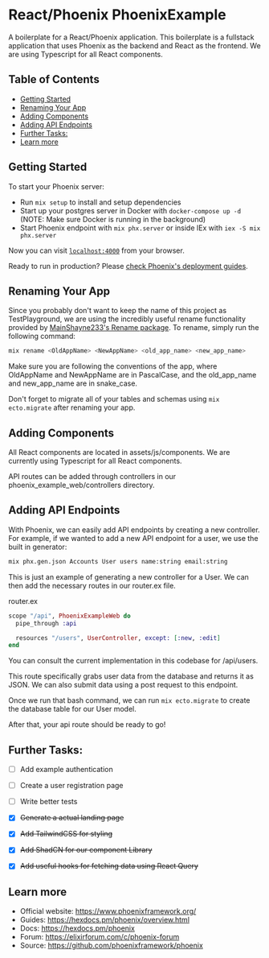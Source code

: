 # React/Phoenix PhoenixExample

A boilerplate for a React/Phoenix application. This boilerplate is a fullstack application that uses Phoenix as the backend and React as the frontend. We are using Typescript for all React components.

## Table of Contents

- [Getting Started](#getting-started)
- [Renaming Your App](#renaming-your-app)
- [Adding Components](#adding-components)
- [Adding API Endpoints](#adding-api-endpoints)
- [Further Tasks:](#further-tasks)
- [Learn more](#learn-more)

## Getting Started

To start your Phoenix server:

  * Run `mix setup` to install and setup dependencies
  * Start up your postgres server in Docker with `docker-compose up -d` (NOTE: Make sure Docker is running in the background)
  * Start Phoenix endpoint with `mix phx.server` or inside IEx with `iex -S mix phx.server`

Now you can visit [`localhost:4000`](http://localhost:4000) from your browser.

Ready to run in production? Please [check Phoenix's deployment guides](https://hexdocs.pm/phoenix/deployment.html).

## Renaming Your App

Since you probably don't want to keep the name of this project as TestPlayground, we are using the incredibly useful rename functionality provided by [MainShayne233's Rename package](https://github.com/MainShayne233/rename). To rename, simply run the following command:

```bash
mix rename <OldAppName> <NewAppName> <old_app_name> <new_app_name>
```

Make sure you are following the conventions of the app, where OldAppName and NewAppName are in PascalCase, and the old_app_name and new_app_name are in snake_case.

Don't forget to migrate all of your tables and schemas using `mix ecto.migrate` after renaming your app.

## Adding Components

All React components are located in assets/js/components. We are currently using Typescript for all React components.

API routes can be added through controllers in our phoenix_example_web/controllers directory.

## Adding API Endpoints

With Phoenix, we can easily add API endpoints by creating a new controller. For example, if we wanted to add a new API endpoint for a user, we use the built in generator:

```bash
mix phx.gen.json Accounts User users name:string email:string
```

This is just an example of generating a new controller for a User. We can then add the necessary routes in our router.ex file.

router.ex
```elixir
scope "/api", PhoenixExampleWeb do
  pipe_through :api

  resources "/users", UserController, except: [:new, :edit]
end
```

You can consult the current implementation in this codebase for /api/users.

This route specifically grabs user data from the database and returns it as JSON. We can also submit data using a post request to this endpoint.

Once we run that bash command, we can run `mix ecto.migrate` to create the database table for our User model.

After that, your api route should be ready to go!

## Further Tasks:

- [ ] Add example authentication
- [ ] Create a user registration page
- [ ] Write better tests
- [X] ~~Generate a actual landing page~~
- [X] ~~Add TailwindCSS for styling~~
- [X] ~~Add ShadCN for our component Library~~
- [X] ~~Add useful hooks for fetching data using React Query~~


## Learn more

  * Official website: https://www.phoenixframework.org/
  * Guides: https://hexdocs.pm/phoenix/overview.html
  * Docs: https://hexdocs.pm/phoenix
  * Forum: https://elixirforum.com/c/phoenix-forum
  * Source: https://github.com/phoenixframework/phoenix
